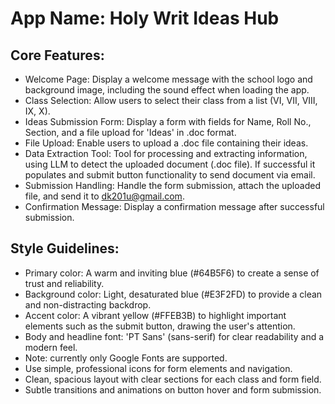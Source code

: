 # **App Name**: Holy Writ Ideas Hub

## Core Features:

- Welcome Page: Display a welcome message with the school logo and background image, including the sound effect when loading the app.
- Class Selection: Allow users to select their class from a list (VI, VII, VIII, IX, X).
- Ideas Submission Form: Display a form with fields for Name, Roll No., Section, and a file upload for 'Ideas' in .doc format.
- File Upload: Enable users to upload a .doc file containing their ideas.
- Data Extraction Tool: Tool for processing and extracting information, using LLM to detect the uploaded document (.doc file). If successful it populates and submit button functionality to send document via email.
- Submission Handling: Handle the form submission, attach the uploaded file, and send it to dk201u@gmail.com.
- Confirmation Message: Display a confirmation message after successful submission.

## Style Guidelines:

- Primary color: A warm and inviting blue (#64B5F6) to create a sense of trust and reliability.
- Background color: Light, desaturated blue (#E3F2FD) to provide a clean and non-distracting backdrop.
- Accent color: A vibrant yellow (#FFEB3B) to highlight important elements such as the submit button, drawing the user's attention.
- Body and headline font: 'PT Sans' (sans-serif) for clear readability and a modern feel.
- Note: currently only Google Fonts are supported.
- Use simple, professional icons for form elements and navigation.
- Clean, spacious layout with clear sections for each class and form field.
- Subtle transitions and animations on button hover and form submission.